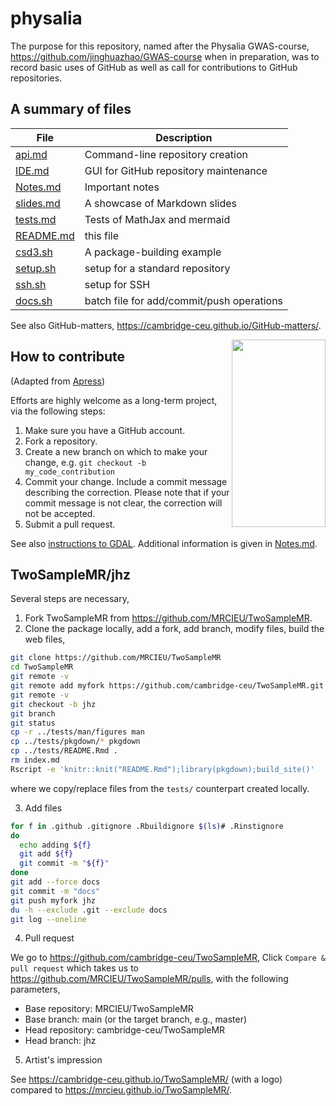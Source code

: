 # physalia

The purpose for this repository, named after the Physalia GWAS-course, <https://github.com/jinghuazhao/GWAS-course> when in preparation, was to record basic uses of GitHub as well as call for contributions to GitHub repositories.

## A summary of files

 **File** | **Description**
 -----|---------------------------------------------------------------------------
 [api.md](api.md) | Command-line repository creation
 [IDE.md](IDE.md) | GUI for GitHub repository maintenance
 [Notes.md](Notes.md) | Important notes
 [slides.md](slides.md) | A showcase of Markdown slides
 [tests.md](tests.md) | Tests of MathJax and mermaid
 [README.md](README.md) | this file
 [csd3.sh](csd3.sh) | A package-building example
 [setup.sh](setup.sh) | setup for a standard repository
 [ssh.sh](ssh.sh) | setup for SSH
 [docs.sh](docs.sh) | batch file for add/commit/push operations

See also GitHub-matters, <https://cambridge-ceu.github.io/GitHub-matters/>.

<img src="https://animaldiversity.org/collections/contributors/Grzimek_inverts/Hydrozoa/Physalia_physalis_polyp/medium.jpg" width="150" height="300" align="right">

## How to contribute 

(Adapted from [Apress](https://github.com/apress))

Efforts are highly welcome as a long-term project, via the following steps:

1. Make sure you have a GitHub account.
2. Fork a repository.
3. Create a new branch on which to make your change, e.g. `git checkout -b my_code_contribution`
4. Commit your change. Include a commit message describing the correction. Please note that if your commit message is not clear, the correction will not be accepted.
5. Submit a pull request.

See also [instructions to GDAL](https://github.com/OSGeo/gdal/blob/master/CONTRIBUTING.md).
Additional information is given in [Notes.md](Notes.md). 

## TwoSampleMR/jhz

Several steps are necessary,

1. Fork TwoSampleMR from <https://github.com/MRCIEU/TwoSampleMR>.
2. Clone the package locally, add a fork, add branch, modify files, build the web files,
```bash
git clone https://github.com/MRCIEU/TwoSampleMR
cd TwoSampleMR
git remote -v
git remote add myfork https://github.com/cambridge-ceu/TwoSampleMR.git
git remote -v
git checkout -b jhz
git branch
git status
cp -r ../tests/man/figures man
cp ../tests/pkgdown/* pkgdown
cp ../tests/README.Rmd .
rm index.md
Rscript -e 'knitr::knit("README.Rmd");library(pkgdown);build_site()'
```
where we copy/replace files from the `tests/` counterpart created locally.

3. Add files
```bash
for f in .github .gitignore .Rbuildignore $(ls)# .Rinstignore
do
  echo adding ${f}
  git add ${f}
  git commit -m "${f}"
done
git add --force docs
git commit -m "docs"
git push myfork jhz
du -h --exclude .git --exclude docs
git log --oneline
```

4. Pull request

We go to <https://github.com/cambridge-ceu/TwoSampleMR>, Click `Compare & pull request` which takes us to 
<https://github.com/MRCIEU/TwoSampleMR/pulls>, with the following parameters,

* Base repository: MRCIEU/TwoSampleMR
* Base branch: main (or the target branch, e.g., master)
* Head repository: cambridge-ceu/TwoSampleMR
* Head branch: jhz

5. Artist's impression

See <https://cambridge-ceu.github.io/TwoSampleMR/> (with a logo) compared to <https://mrcieu.github.io/TwoSampleMR/>.
